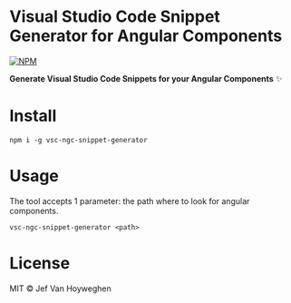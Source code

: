 # Visual Studio Code Snippet Generator for Angular Components

[![NPM](https://nodei.co/npm/vsc-ngc-snippet-generator.png?compact=true)](https://nodei.co/npm/vsc-ngc-snippet-generator/)

**Generate Visual Studio Code Snippets for your Angular Components** ✨

# Install

```npm i -g vsc-ngc-snippet-generator```

# Usage

The tool accepts 1 parameter: the path where to look for angular components.

```vsc-ngc-snippet-generator <path>```

# License

MIT © Jef Van Hoyweghen
